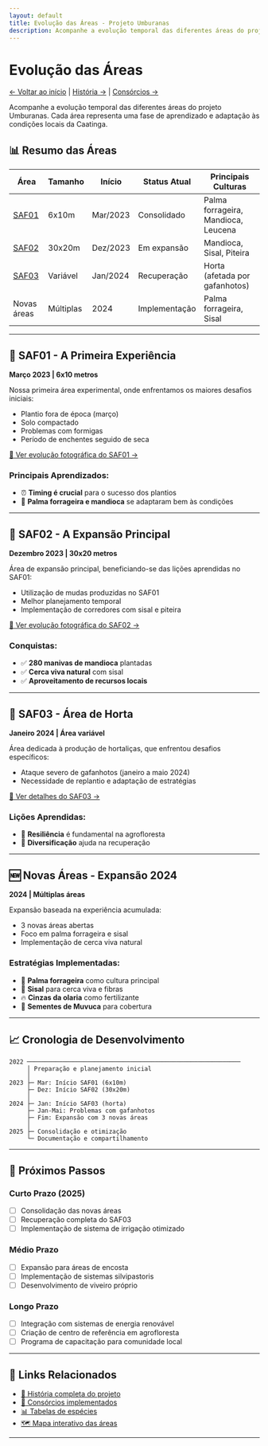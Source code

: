 ```yaml
---
layout: default
title: Evolução das Áreas - Projeto Umburanas
description: Acompanhe a evolução temporal das diferentes áreas do projeto agroflorestal Umburanas, desde a implementação até o desenvolvimento atual.
---
```


# Evolução das Áreas

[← Voltar ao início](index.md) | [História →](historia.md) | [Consórcios →](consorcios.md)

Acompanhe a evolução temporal das diferentes áreas do projeto Umburanas. Cada área representa uma fase de aprendizado e adaptação às condições locais da Caatinga.

## 📊 Resumo das Áreas

| Área | Tamanho | Início | Status Atual | Principais Culturas |
|------|---------|--------|--------------|-------------------|
| [SAF01](evolucao/saf01.md) | 6x10m | Mar/2023 | Consolidado | Palma forrageira, Mandioca, Leucena |
| [SAF02](evolucao/saf02.md) | 30x20m | Dez/2023 | Em expansão | Mandioca, Sisal, Piteira |
| [SAF03](evolucao/saf03.md) | Variável | Jan/2024 | Recuperação | Horta (afetada por gafanhotos) |
| Novas áreas | Múltiplas | 2024 | Implementação | Palma forrageira, Sisal |

---

## 🌱 SAF01 - A Primeira Experiência
**Março 2023 | 6x10 metros**

Nossa primeira área experimental, onde enfrentamos os maiores desafios iniciais:
- Plantio fora de época (março)
- Solo compactado
- Problemas com formigas
- Período de enchentes seguido de seca

[📸 Ver evolução fotográfica do SAF01 →](evolucao/saf01.md)

### Principais Aprendizados:
- ⏰ **Timing é crucial** para o sucesso dos plantios
- 🌿 **Palma forrageira e mandioca** se adaptaram bem às condições

---

## 🌿 SAF02 - A Expansão Principal
**Dezembro 2023 | 30x20 metros**

Área de expansão principal, beneficiando-se das lições aprendidas no SAF01:
- Utilização de mudas produzidas no SAF01
- Melhor planejamento temporal
- Implementação de corredores com sisal e piteira

[📸 Ver evolução fotográfica do SAF02 →](evolucao/saf02.md)

### Conquistas:
- ✅ **280 manivas de mandioca** plantadas
- ✅ **Cerca viva natural** com sisal
- ✅ **Aproveitamento de recursos locais**

---

## 🥬 SAF03 - Área de Horta
**Janeiro 2024 | Área variável**

Área dedicada à produção de hortaliças, que enfrentou desafios específicos:
- Ataque severo de gafanhotos (janeiro a maio 2024)
- Necessidade de replantio e adaptação de estratégias

[📸 Ver detalhes do SAF03 →](evolucao/saf03.md)

### Lições Aprendidas:
- 🔄 **Resiliência** é fundamental na agrofloresta
- 🌱 **Diversificação** ajuda na recuperação

---

## 🆕 Novas Áreas - Expansão 2024
**2024 | Múltiplas áreas**

Expansão baseada na experiência acumulada:
- 3 novas áreas abertas
- Foco em palma forrageira e sisal
- Implementação de cerca viva natural

### Estratégias Implementadas:
- 🌵 **Palma forrageira** como cultura principal
- 🧵 **Sisal** para cerca viva e fibras
- 🔥 **Cinzas da olaria** como fertilizante
- 🌱 **Sementes de Muvuca** para cobertura

---

## 📈 Cronologia de Desenvolvimento

```
2022 ────────────────────────────────────────────────────────────
     │ Preparação e planejamento inicial
     │
2023 ├─ Mar: Início SAF01 (6x10m)
     ├─ Dez: Início SAF02 (30x20m)
     │
2024 ├─ Jan: Início SAF03 (horta)
     ├─ Jan-Mai: Problemas com gafanhotos
     ├─ Fim: Expansão com 3 novas áreas
     │
2025 ├─ Consolidação e otimização
     └─ Documentação e compartilhamento
```

---

## 🎯 Próximos Passos

### Curto Prazo (2025)
- [ ] Consolidação das novas áreas
- [ ] Recuperação completa do SAF03
- [ ] Implementação de sistema de irrigação otimizado

### Médio Prazo
- [ ] Expansão para áreas de encosta
- [ ] Implementação de sistemas silvipastoris
- [ ] Desenvolvimento de viveiro próprio

### Longo Prazo
- [ ] Integração com sistemas de energia renovável
- [ ] Criação de centro de referência em agrofloresta
- [ ] Programa de capacitação para comunidade local

---

## 🔗 Links Relacionados

- [📖 História completa do projeto](historia.md)
- [🌿 Consórcios implementados](consorcios.md)
- [📊 Tabelas de espécies](tabelas/matrizes_umburanas.md)
- [🗺️ Mapa interativo das áreas](maps/interactive/index.html)

---
